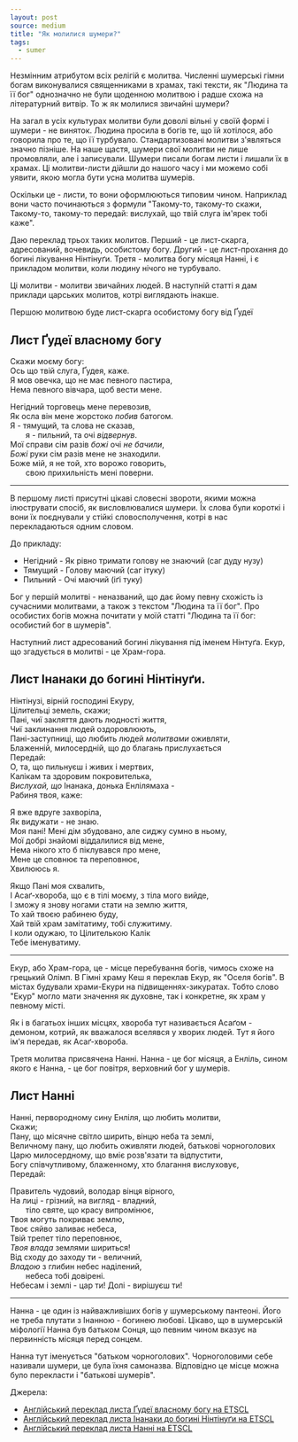 ```yaml
---
layout: post
source: medium
title: "Як молилися шумери?"
tags:
  - sumer
---
```

Незмінним атрибутом всіх релігій є молитва. Численні шумерські гімни богам виконувалися священниками в храмах, такі тексти, як "Людина та її бог" однозначно не були щоденною молитвою і радше схожа на літературний витвір. То ж як молилися звичайні шумери?

На загал в усіх культурах молитви були доволі вільні у своїй формі і шумери - не виняток. Людина просила в богів те, що їй хотілося, або говорила про те, що її турбувало. Стандартизовані молитви з'являться значно пізніше. На наше щастя, шумери свої молитви не лише промовляли, але і записували. Шумери писали богам листи і лишали їх в храмах. Ці молитви-листи дійшли до нашого часу і ми можемо собі уявити, якою могла бути усна молитва шумерів.

Оскільки це - листи, то вони оформлюються типовим чином. Наприклад вони часто починаються з формули "Такому-то, такому-то скажи, Такому-то, такому-то передай: вислухай, що твій слуга ім'ярек тобі каже". 

Даю переклад трьох таких молитов. Перший - це лист-скарга, адресований, вочевидь, особистому богу. Другий - це лист-прохання до богині лікування Нінтінуґи. Третя - молитва богу місяця Нанні, і є прикладом молитви, коли людину нічого не турбувало.

Ці молитви - молитви звичайних людей. В наступній статті я дам приклади царських молитов, котрі виглядають інакше.

Першою молитвою буде лист-скарга особистому богу від Ґудеї 

## Лист Ґудеї власному богу

Скажи моєму богу:  
Ось що твій слуга, Ґудея, каже.  
Я мов овечка, що не має певного пастира,  
Нема певного вівчара, щоб вести мене.  

Негідний торговець мене перевозив,  
Як осла він мене жорстоко _побив_ батогом.  
Я - тямущий, та слова не сказав,  
  я - пильний, та очі _відвернув_.  
Мої справи сім разів _божі_ очі _не бачили_,  
_Божі_ руки сім разів мене не знаходили.  
Боже мій, я не той, хто ворожо говорить,  
  свою прихильність мені поверни.  

---

В першому листі присутні цікаві словесні звороти, якими можна ілюструвати спосіб, як висловлювалися шумери.
Їх слова були короткі і вони їх поєднували у стійкі словосполучення, котрі в нас перекладаються одним словом.

До прикладу:

- Негідний - Як рівно тримати голову не знаючий (саг дуду нузу)
- Тямущий - Голову маючий (саг ітуку)
- Пильний - Очі маючий (іґі туку)

Бог у першій молитві - неназваний, що дає йому певну схожість із сучасними молитвами, а також з текстом "Людина та її бог".
Про особистих богів можна почитати у моїй статті "Людина та її бог: особистий бог в шумерів".

Наступний лист адресований богині лікування під іменем Нінтуґа. 
Екур, що згадується в молитві - це Храм-гора. 

## Лист Інанаки до богині Нінтінуґи.

Нінтінузі, вірній господині Екуру,  
Цілительці земель, скажи;  
Пані, чиї закляття дають людності життя,  
Чиї заклинання людей оздоровлюють,  
Пані-заступниці, що любить людей _молитвами_ оживляти,  
Блаженній, милосердній, що до благань прислухається  
Передай:  
О, та, що пильнуєш і живих і мертвих,  
Калікам та здоровим покровителька,  
_Вислухай, що_ Інанака, донька Енлілямаха -   
Рабиня твоя, каже:  
  
Я вже вдруге захворіла,  
Як видужати - не знаю.  
Моя пані! Мені дім збудовано, але сиджу сумно в ньому,  
Мої добрі знайомі віддалилися від мене,  
Нема нікого хто б піклувався про мене,  
Мене це сповнює та переповнює,  
Хвилююсь я.  
  
Якщо Пані моя схвалить,  
І Асаґ-хвороба, що є в тілі моєму, з тіла мого вийде,  
І зможу я знову ногами стати на землю життя,  
То хай твоєю рабинею буду,  
Хай твій храм замітатиму, тобі служитиму.  
І коли одужаю, то Цілителькою Калік  
Тебе іменуватиму.  

---

Екур, або Храм-гора, це - місце перебування богів, чимось схоже на грецький Олімп.
В Гімні храму Кеш я переклав Екур, як "Оселя богів".
В містах будували храми-Екури на підвищеннях-зикуратах.
Тобто слово "Екур" могло мати значення як духовне, так і конкретне, як храм у певному місті.

Як і в багатьох інших місцях, хвороба тут називається Асаґом - демоном, котрий, як вважалося вселявся у хворих людей.
Тут я його ім'я передав, як Асаґ-хвороба.

Третя молитва присвячена Нанні. 
Нанна - це бог місяця, а Енліль, сином якого є Нанна, - це бог повітря, верховний бог у шумерів.

## Лист Нанні

Нанні, первородному сину Енліля, що любить молитви,  
Скажи;  
Пану, що місячне світло ширить, вінцю неба та землі,  
Величному пану, що любить оживляти людей, батькові чорноголових  
Царю милосердному, що вміє розв'язати та відпустити,  
Богу співчутливому, блаженному, хто благання вислуховує,  
Передай:  
  
Правитель чудовий, володар вінця вірного,  
На лиці - грізний, на вигляд - владний,  
  тіло святе, що красу випромінює,  
Твоя могуть покриває землю,  
Твоє сяйво заливає небеса,  
Твій трепет тіло переповнює,  
_Твоя влада_ землями шириться!  
Від сходу до заходу ти - величний,  
_Владою_ з глибин небес наділений,  
  небеса тобі довірені.  
Небесам і землі - цар ти! Долі - вирішуєш ти!  

---

Нанна - це один із найважливіших богів у шумерському пантеоні.
Його не треба плутати з Інанною - богинею любові.
Цікаво, що в шумерській міфології Нанна був батьком Сонця, що певним чином вказує на первинність місяця перед сонцем.

Нанна тут іменується "батьком чорноголових". 
Чорноголовими себе називали шумери, це була їхня самоназва. 
Відповідно це місце можна було перекласти і "батькові шумерів". 

Джерела:

 - [Англійський переклад листа Ґудеї власному богу на ETSCL](https://etcsl.orinst.ox.ac.uk/cgi-bin/etcsl.cgi?text=t.3.3.20#)
 - [Англійський переклад листа Інанаки до богині Нінтінуґи на ETSCL](https://etcsl.orinst.ox.ac.uk/cgi-bin/etcsl.cgi?text=t.3.3.10#)
 - [Англійський переклад листа Нанні на ETSCL](https://etcsl.orinst.ox.ac.uk/cgi-bin/etcsl.cgi?text=t.3.3.22#)


